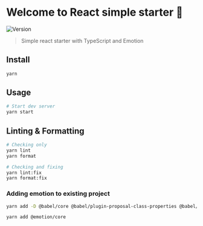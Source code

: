# Welcome to React simple starter 👋

![Version](https://img.shields.io/badge/version-1.0.0-blue.svg?cacheSeconds=2592000)

> Simple react starter with TypeScript and Emotion

## Install

```sh
yarn
```

## Usage

```sh
# Start dev server
yarn start
```

## Linting & Formatting

```sh
# Checking only
yarn lint
yarn format

# Checking and fixing
yarn lint:fix
yarn format:fix
```

### Adding emotion to existing project

```sh
yarn add -D @babel/core @babel/plugin-proposal-class-properties @babel/plugin-proposal-object-rest-spread @babel/preset-env @babel/preset-react @babel/preset-typescript babel-loader @babel/plugin-syntax-dynamic-import core-js @emotion/babel-preset-css-prop
```

```sh
yarn add @emotion/core
```
